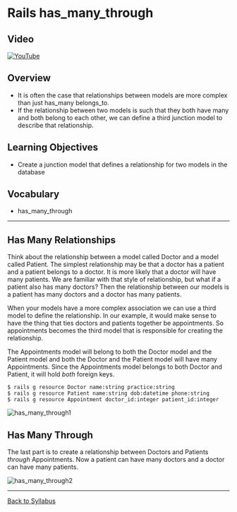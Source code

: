 # Rails has_many_through

## Video
[![YouTube](http://img.youtube.com/vi/-n9kZXXCiPk/0.jpg)](https://youtu.be/-n9kZXXCiPk)

## Overview
- It is often the case that relationships between models are more complex than just has_many belongs_to.
- If the relationship between two models is such that they both have many and both belong to each other, we can define a third junction model to describe that relationship.

## Learning Objectives
- Create a junction model that defines a relationship for two models in the database

## Vocabulary
- has_many_through

---

## Has Many Relationships
Think about the relationship between a model called Doctor and a model called Patient. The simplest relationship may be that a doctor has a patient and a patient belongs to a doctor. It is more likely that a doctor will have many patients. We are familiar with that style of relationship, but what if a patient also has many doctors? Then the relationship between our models is a patient has many doctors and a doctor has many patients.

When your models have a more complex association we can use a third model to define the relationship. In our example, it would make sense to have the thing that ties doctors and patients together be appointments. So appointments becomes the third model that is responsible for creating the relationship.

The Appointments model will belong to both the Doctor model and the Patient model and both the Doctor and the Patient model will have many Appointments. Since the Appointments model belongs to both Doctor and Patient, it will hold *both* foreign keys.

```
$ rails g resource Doctor name:string practice:string
$ rails g resource Patient name:string dob:datetime phone:string
$ rails g resource Appointment doctor_id:integer patient_id:integer
```

![ has_many_through1 ](./assets/has_many_through1.png)

## Has Many Through
The last part is to create a relationship between Doctors and Patients *through* Appointments. Now a patient can have many doctors and a doctor can have many patients.

![has_many_through2](./assets/has_many_through2.png)

---
[Back to Syllabus](../README.md#unit-ten-capstone-project-mvp)
